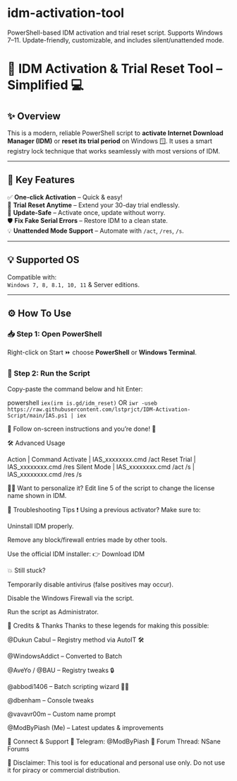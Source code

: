 # idm-activation-tool
PowerShell-based IDM activation and trial reset script. Supports Windows 7–11. Update-friendly, customizable, and includes silent/unattended mode.

# 🚀 IDM Activation & Trial Reset Tool – Simplified 💻

## ✨ Overview
This is a modern, reliable PowerShell script to **activate Internet Download Manager (IDM)** or **reset its trial period** on Windows 🪟. It uses a smart registry lock technique that works seamlessly with most versions of IDM.

---

## 🧠 Key Features

✅ **One-click Activation** – Quick & easy!  
🔁 **Trial Reset Anytime** – Extend your 30-day trial endlessly.  
🔧 **Update-Safe** – Activate once, update without worry.  
🛡️ **Fix Fake Serial Errors** – Restore IDM to a clean state.  
💡 **Unattended Mode Support** – Automate with `/act`, `/res`, `/s`.

---

## 💡 Supported OS
Compatible with:  
`Windows 7, 8, 8.1, 10, 11` & Server editions.

---

## ⚙️ How To Use

### 📥 Step 1: Open PowerShell
Right-click on Start ⏩ choose **PowerShell** or **Windows Terminal**.

### 🔐 Step 2: Run the Script
Copy-paste the command below and hit Enter:


powershell
`iex(irm is.gd/idm_reset)`
OR
`iwr -useb https://raw.githubusercontent.com/lstprjct/IDM-Activation-Script/main/IAS.ps1 | iex`

💬 Follow on-screen instructions and you’re done! 🎉

🛠️ Advanced Usage

Action | Command
Activate | IAS_xxxxxxxx.cmd /act
Reset Trial | IAS_xxxxxxxx.cmd /res
Silent Mode | IAS_xxxxxxxx.cmd /act /s
 | IAS_xxxxxxxx.cmd /res /s


🧑‍💼 Want to personalize it?
Edit line 5 of the script to change the license name shown in IDM.

🧩 Troubleshooting Tips
❗ Using a previous activator? Make sure to:

Uninstall IDM properly.

Remove any block/firewall entries made by other tools.

Use the official IDM installer:
👉 Download IDM

💥 Still stuck?

Temporarily disable antivirus (false positives may occur).

Disable the Windows Firewall via the script.

Run the script as Administrator.


🙌 Credits & Thanks
Thanks to these legends for making this possible:

@Dukun Cabul – Registry method via AutoIT 🛠️

@WindowsAddict – Converted to Batch

@AveYo / @BAU – Registry tweaks 🔒

@abbodi1406 – Batch scripting wizard 🧙‍♂️

@dbenham – Console tweaks

@vavavr00m – Custom name prompt

@ModByPiash (Me) – Latest updates & improvements


📲 Connect & Support
📢 Telegram: @ModByPiash
🧵 Forum Thread: NSane Forums


🛑 Disclaimer: This tool is for educational and personal use only. Do not use it for piracy or commercial distribution.

